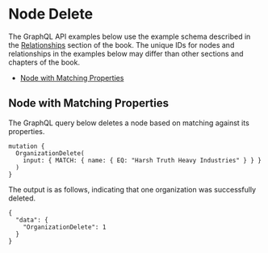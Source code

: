 # Node Delete

The GraphQL API examples below use the example schema described in the [Relationships](../configuration/relationships.html) section of the book. The unique IDs for nodes and relationships  in the examples below may differ than other sections and chapters of the book.

* [Node with Matching Properties](#node-with-matching-properties)

## Node with Matching Properties

The GraphQL query below deletes a node based on matching against its properties.

```
mutation {
  OrganizationDelete(
    input: { MATCH: { name: { EQ: "Harsh Truth Heavy Industries" } } }
  )
}
```

The output is as follows, indicating that one organization was successfully deleted.

```
{
  "data": {
    "OrganizationDelete": 1
  }
}
```
